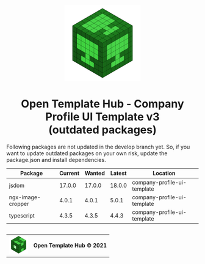 <p align="center">
  <a href="https://opentemplatehub.com">
    <img src="https://raw.githubusercontent.com/open-template-hub/open-template-hub.github.io/master/assets/logo/ui/web-ui-logo.png" alt="Logo" width=200>
  </a>
</p>


<h1 align="center">
Open Template Hub - Company Profile UI Template v3
  <br/>
(outdated packages)
</h1>

Following packages are not updated in the develop branch yet. So, if you want to update outdated packages on your own risk, update the package.json and install dependencies.

| Package             | Current   | Wanted   | Latest   | Location |
| --- | --- | --- | --- | --- |
| jsdom               |  17.0.0   | 17.0.0   | 18.0.0   | company-profile-ui-template |
| ngx-image-cropper   |   4.0.1   |  4.0.1   |  5.0.1   | company-profile-ui-template |
| typescript          |   4.3.5   |  4.3.5   |  4.4.3   | company-profile-ui-template |

<table align="right"><tr><td><a href="https://opentemplatehub.com"><img src="https://raw.githubusercontent.com/open-template-hub/open-template-hub.github.io/master/assets/logo/brand-logo.png" width="50px" alt="oth"/></a></td><td><b>Open Template Hub © 2021</b></td></tr></table>

